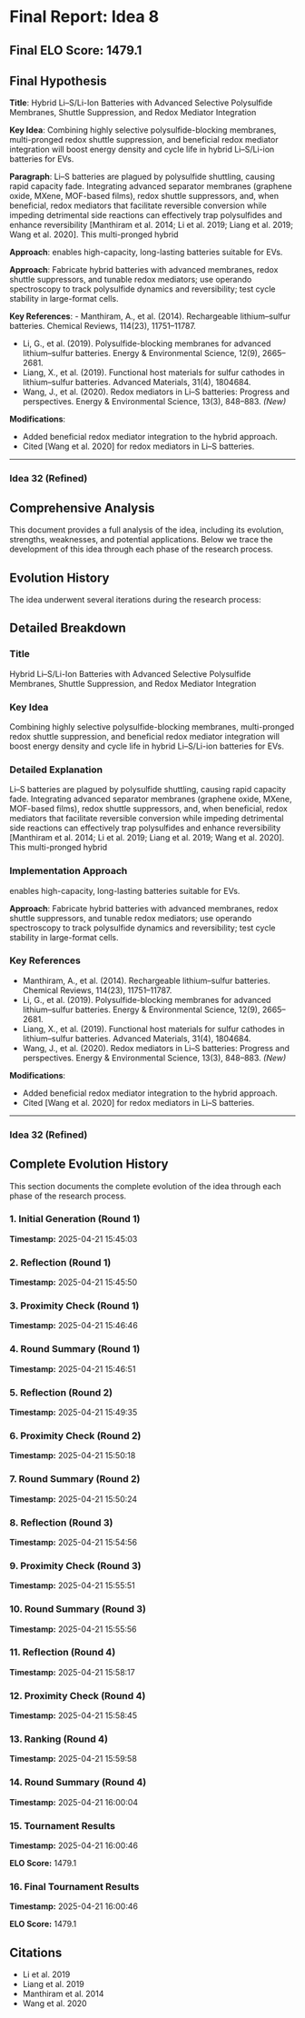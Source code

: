 # Final Report: Idea 8

## Final ELO Score: 1479.1

## Final Hypothesis

**Title**: Hybrid Li–S/Li-Ion Batteries with Advanced Selective Polysulfide Membranes, Shuttle Suppression, and Redox Mediator Integration

**Key Idea**: Combining highly selective polysulfide-blocking membranes, multi-pronged redox shuttle suppression, and beneficial redox mediator integration will boost energy density and cycle life in hybrid Li–S/Li-ion batteries for EVs.

**Paragraph**: Li–S batteries are plagued by polysulfide shuttling, causing rapid capacity fade. Integrating advanced separator membranes (graphene oxide, MXene, MOF-based films), redox shuttle suppressors, and, when beneficial, redox mediators that facilitate reversible conversion while impeding detrimental side reactions can effectively trap polysulfides and enhance reversibility [Manthiram et al. 2014; Li et al. 2019; Liang et al. 2019; Wang et al. 2020]. This multi-pronged hybrid

**Approach**: enables high-capacity, long-lasting batteries suitable for EVs.

**Approach**: Fabricate hybrid batteries with advanced membranes, redox shuttle suppressors, and tunable redox mediators; use operando spectroscopy to track polysulfide dynamics and reversibility; test cycle stability in large-format cells.

**Key References**: - Manthiram, A., et al. (2014). Rechargeable lithium–sulfur batteries. Chemical Reviews, 114(23), 11751–11787.  
- Li, G., et al. (2019). Polysulfide-blocking membranes for advanced lithium–sulfur batteries. Energy & Environmental Science, 12(9), 2665–2681.  
- Liang, X., et al. (2019). Functional host materials for sulfur cathodes in lithium–sulfur batteries. Advanced Materials, 31(4), 1804684.  
- Wang, J., et al. (2020). Redox mediators in Li–S batteries: Progress and perspectives. Energy & Environmental Science, 13(3), 848–883. *(New)*

**Modifications**:  
- Added beneficial redox mediator integration to the hybrid approach.
- Cited [Wang et al. 2020] for redox mediators in Li–S batteries.

---

### Idea 32 (Refined)

## Comprehensive Analysis

This document provides a full analysis of the idea, including its evolution, strengths, weaknesses, and potential applications. Below we trace the development of this idea through each phase of the research process.

## Evolution History

The idea underwent several iterations during the research process:

## Detailed Breakdown

### Title

Hybrid Li–S/Li-Ion Batteries with Advanced Selective Polysulfide Membranes, Shuttle Suppression, and Redox Mediator Integration

### Key Idea

Combining highly selective polysulfide-blocking membranes, multi-pronged redox shuttle suppression, and beneficial redox mediator integration will boost energy density and cycle life in hybrid Li–S/Li-ion batteries for EVs.

### Detailed Explanation

Li–S batteries are plagued by polysulfide shuttling, causing rapid capacity fade. Integrating advanced separator membranes (graphene oxide, MXene, MOF-based films), redox shuttle suppressors, and, when beneficial, redox mediators that facilitate reversible conversion while impeding detrimental side reactions can effectively trap polysulfides and enhance reversibility [Manthiram et al. 2014; Li et al. 2019; Liang et al. 2019; Wang et al. 2020]. This multi-pronged hybrid

### Implementation Approach

enables high-capacity, long-lasting batteries suitable for EVs.

**Approach**: Fabricate hybrid batteries with advanced membranes, redox shuttle suppressors, and tunable redox mediators; use operando spectroscopy to track polysulfide dynamics and reversibility; test cycle stability in large-format cells.

### Key References

- Manthiram, A., et al. (2014). Rechargeable lithium–sulfur batteries. Chemical Reviews, 114(23), 11751–11787.  
- Li, G., et al. (2019). Polysulfide-blocking membranes for advanced lithium–sulfur batteries. Energy & Environmental Science, 12(9), 2665–2681.  
- Liang, X., et al. (2019). Functional host materials for sulfur cathodes in lithium–sulfur batteries. Advanced Materials, 31(4), 1804684.  
- Wang, J., et al. (2020). Redox mediators in Li–S batteries: Progress and perspectives. Energy & Environmental Science, 13(3), 848–883. *(New)*

**Modifications**:  
- Added beneficial redox mediator integration to the hybrid approach.
- Cited [Wang et al. 2020] for redox mediators in Li–S batteries.

---

### Idea 32 (Refined)

## Complete Evolution History

This section documents the complete evolution of the idea through each phase of the research process.

### 1. Initial Generation (Round 1)
**Timestamp:** 2025-04-21 15:45:03



### 2. Reflection (Round 1)
**Timestamp:** 2025-04-21 15:45:50



### 3. Proximity Check (Round 1)
**Timestamp:** 2025-04-21 15:46:46



### 4. Round Summary (Round 1)
**Timestamp:** 2025-04-21 15:46:51



### 5. Reflection (Round 2)
**Timestamp:** 2025-04-21 15:49:35



### 6. Proximity Check (Round 2)
**Timestamp:** 2025-04-21 15:50:18



### 7. Round Summary (Round 2)
**Timestamp:** 2025-04-21 15:50:24



### 8. Reflection (Round 3)
**Timestamp:** 2025-04-21 15:54:56



### 9. Proximity Check (Round 3)
**Timestamp:** 2025-04-21 15:55:51



### 10. Round Summary (Round 3)
**Timestamp:** 2025-04-21 15:55:56



### 11. Reflection (Round 4)
**Timestamp:** 2025-04-21 15:58:17



### 12. Proximity Check (Round 4)
**Timestamp:** 2025-04-21 15:58:45



### 13. Ranking (Round 4)
**Timestamp:** 2025-04-21 15:59:58



### 14. Round Summary (Round 4)
**Timestamp:** 2025-04-21 16:00:04



### 15. Tournament Results
**Timestamp:** 2025-04-21 16:00:46

**ELO Score:** 1479.1



### 16. Final Tournament Results
**Timestamp:** 2025-04-21 16:00:46

**ELO Score:** 1479.1



## Citations

- Li et al. 2019
- Liang et al. 2019
- Manthiram et al. 2014
- Wang et al. 2020
